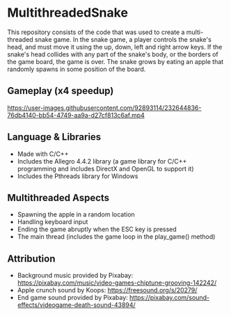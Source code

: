# MultithreadedSnake

This repository consists of the code that was used to create a multi-threaded snake game. 
In the snake game, a player controls the snake's head, and must move it using the up, down, left and right arrow keys. If the snake's 
head collides with any part of the snake's body, or the borders of the game board, the game is over. The snake grows by eating an apple
that randomly spawns in some position of the board.

## Gameplay (x4 speedup)
https://user-images.githubusercontent.com/92893114/232644836-76db4140-bb54-4749-aa9a-d27cf813c6af.mp4

## Language & Libraries
- Made with C/C++
- Includes the Allegro 4.4.2 library (a game library for C/C++ programming and includes DirectX and OpenGL to support it)
- Includes the Pthreads library for Windows

## Multithreaded Aspects
- Spawning the apple in a random location
- Handling keyboard input
- Ending the game abruptly when the ESC key is pressed
- The main thread (includes the game loop in the play_game() method)

## Attribution
- Background music provided by Pixabay: https://pixabay.com/music/video-games-chiptune-grooving-142242/
- Apple crunch sound by Koops: https://freesound.org/s/20279/
- End game sound provided by Pixabay: https://pixabay.com/sound-effects/videogame-death-sound-43894/
